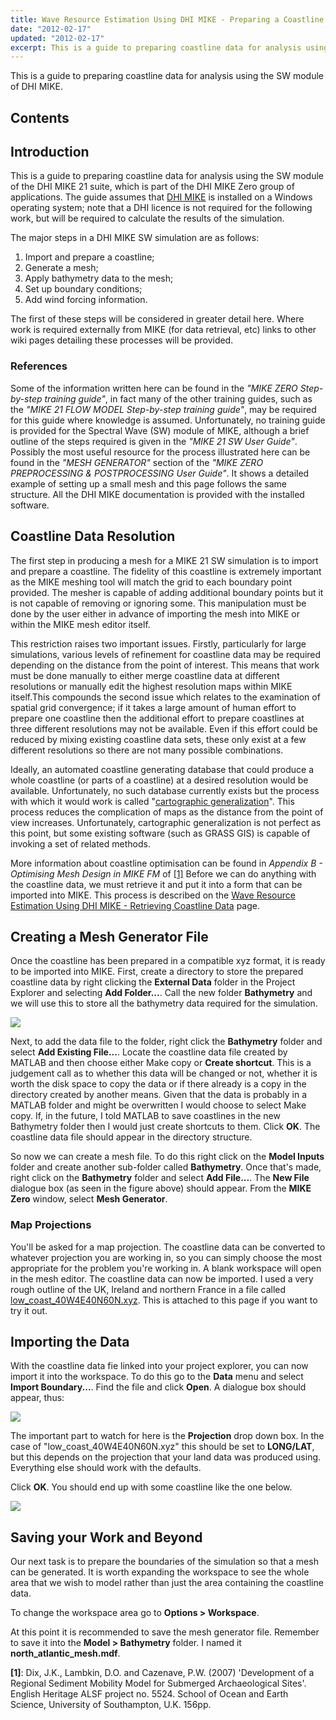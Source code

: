 ```yaml
---
title: Wave Resource Estimation Using DHI MIKE - Preparing a Coastline
date: "2012-02-17"
updated: "2012-02-17"
excerpt: This is a guide to preparing coastline data for analysis using the SW module of DHI MIKE
---
```


<script lang="ts">
  import Callout from "$lib/components/Callout.svelte"
  import MacroError from "$lib/components/MacroError.svelte"
  import MacroInfo from "$lib/components/MacroInfo.svelte"
  import MacroSuccess from "$lib/components/MacroSuccess.svelte"
  import MacroWarning from "$lib/components/MacroWarning.svelte"
  
  import xyz from "$lib/assets/other/low_coast_40W4E40N60N.xyz?url"
</script>

<Callout>
This is a guide to preparing coastline data for analysis using the SW
module of DHI MIKE.
</Callout>

## Contents

<!-- {:.no_toc} -->

<!-- 1. This will become a table of contents (this text will be scraped).
   {:toc} -->

## Introduction

This is a guide to preparing coastline data for analysis using the SW module of
the DHI MIKE 21 suite, which is part of the DHI MIKE Zero group of
applications. The guide assumes that [DHI
MIKE](3D"http://www.mikebydhi.com/") is installed on a Windows operating system;
note that a DHI licence is not required for the following
work, but will be required to calculate the results of the simulation.

The major steps in a DHI MIKE SW simulation are as follows:

1.  Import and prepare a coastline;
2.  Generate a mesh;
3.  Apply bathymetry data to the mesh;
4.  Set up boundary conditions;
5.  Add wind forcing information.

The first of these steps will be considered in greater detail
here. Where work is required externally from MIKE (for data
retrieval, etc) links to other wiki pages detailing these processes
will be provided.

### References

<!-- {:.no_toc} -->

Some of the information written here can be found in the _"MIKE ZERO
Step-by-step training guide"_, in fact many of the other training guides,
such as the _"MIKE 21 FLOW MODEL Step-by-step training guide"_, may be
required for this guide where knowledge is assumed. Unfortunately, no
training guide is provided for the Spectral Wave (SW) module of MIKE,
although a brief outline of the steps required is given in the _"MIKE
21 SW User Guide"_. Possibly the most useful resource for the process
illustrated here can be found in the _"MESH GENERATOR"_ section of the
_"MIKE ZERO PREPROCESSING & POSTPROCESSING User Guide"_. It shows a
detailed example of setting up a small mesh and this page follows the
same structure. All the DHI MIKE documentation is provided with the
installed software.

## Coastline Data Resolution

The first step in producing a mesh for a MIKE 21 SW simulation is to
import and prepare a coastline. The fidelity of this coastline is
extremely important as the MIKE meshing tool will match the grid to
each boundary point provided. The mesher is capable of adding
additional boundary points but it is not capable of removing or
ignoring some. This manipulation must be done by the user either in
advance of importing the mesh into MIKE or within the MIKE mesh editor
itself.

This restriction raises two important issues. Firstly, particularly for
large simulations, various levels of refinement for coastline data may
be required depending on the distance from the point of interest. This
means that work must be done manually to either merge coastline data
at different resolutions or manually edit the highest resolution maps
within MIKE itself.This compounds the second issue which relates to
the examination of spatial grid convergence; if it takes a large
amount of human effort to prepare one coastline then the additional
effort to prepare coastlines at three different resolutions may not be
available. Even if this effort could be reduced by mixing existing
coastline data sets, these only exist at a few different resolutions
so there are not many possible combinations.

Ideally, an automated coastline generating database that could produce
a whole coastline (or parts of a coastline) at a desired resolution
would be available. Unfortunately, no such database currently exists
but the process with which it would work is called "[cartographic
generalization](http://en.wikipedia.org/wiki/Cartographic_generalization)". This process reduces
the complication of maps as the distance from the point of view
increases. Unfortunately, cartographic generalization is not perfect
as this point, but some existing software (such as GRASS GIS) is
capable of invoking a set of related methods.

More information about coastline optimisation can be found in _Appendix
B - Optimising Mesh Design in MIKE FM_ of [\[1\]][1]
Before we can do anything with the coastline data, we must retrieve it
and put it into a form that can be imported into MIKE. This process is
described on the [Wave Resource Estimation Using DHI MIKE - Retrieving Coastline Data](../MIKE-retrieve-coastline-data) page.

## Creating a Mesh Generator File

Once the coastline has been prepared in a compatible xyz format, it is
ready to be imported into MIKE. First, create a directory to store the
prepared coastline data by right clicking the **External Data** folder
in the Project Explorer and selecting **Add Folder...**. Call the
new folder **Bathymetry** and we will use this to store all the
bathymetry data required for the simulation.

![](/images/MIKE/MIKE_land_stored.png)

Next, to add the data file to the folder, right click the **Bathymetry**
folder and select **Add Existing File...**. Locate the
coastline data file created by MATLAB and then choose either Make copy
or **Create shortcut**. This is a judgement call as to whether this
data will be changed or not, whether it is worth the disk space to
copy the data or if there already is a copy in the directory created
by another means. Given that the data is probably in a MATLAB folder
and might be overwritten I would choose to select Make copy. If, in the
future, I told MATLAB to save coastlines in the new Bathymetry folder
then I would just create shortcuts to them. Click **OK**. The coastline
data file should appear in the directory structure.

So now we can create a mesh file. To do this right click on the **Model
Inputs** folder and create another sub-folder called **Bathymetry**.
Once that's made, right click on the **Bathymetry** folder
and select **Add File...**. The **New File** dialogue box (as seen in
the figure above) should appear. From the **MIKE Zero** window, select
**Mesh Generator**.

### Map Projections

<!-- {:.no_toc} -->

You'll be asked for a map projection. The coastline data can be
converted to whatever projection you are working in, so you can simply
choose the most appropriate for the problem you're working in. A blank
workspace will open in the mesh editor. The coastline data can now be
imported. I used a very rough outline of the UK, Ireland and northern
France in a file called [low_coast_40W4E40N60N.xyz]({xyz}).
This is attached to this page if you want to try it out.

## Importing the Data

With the coastline data fie linked into your project explorer, you can
now import it into the workspace. To do this go to the **Data** menu
and select **Import Boundary...**. Find the file and click **Open**. A
dialogue box should appear, thus:

![](/images/MIKE/MIKE_boundary_props.png)

The important part to watch for here is the **Projection** drop down
box. In the case of "low_coast_40W4E40N60N.xyz" this should be set to
**LONG/LAT**, but this depends on the projection that your land data
was produced using. Everything else should work with the defaults.

Click **OK**. You should end up with some coastline like the one below.

![](/images/MIKE/MIKE_initial_land.png)

## Saving your Work and Beyond

Our next task is to prepare the boundaries of
the simulation so that a mesh can be generated. It is worth expanding
the workspace to see the whole area that we wish to model rather than
just the area containing the coastline data.

To change the workspace area go to **Options \> Workspace**.

At this point it is recommended to save the mesh generator file.
Remember to save it into the **Model \> Bathymetry** folder. I named
it **north_atlantic_mesh.mdf**.

[1]: http://archaeologydataservice.ac.uk/archives/view/sediment_eh_2010/ "Dix, J.K., Lambkin, D.O. and Cazenave, P.W. (2007) 'Development of a Regional Sediment Mobility Model for Submerged Archaeological Sites'. English Heritage ALSF project no. 5524. School of Ocean and Earth Science, University of Southampton, U.K. 156pp."

**\[1\]**: Dix, J.K., Lambkin, D.O. and Cazenave, P.W. (2007) 'Development of a Regional Sediment Mobility Model for Submerged Archaeological Sites'. English Heritage ALSF project no. 5524. School of Ocean and Earth Science, University of Southampton, U.K. 156pp.
